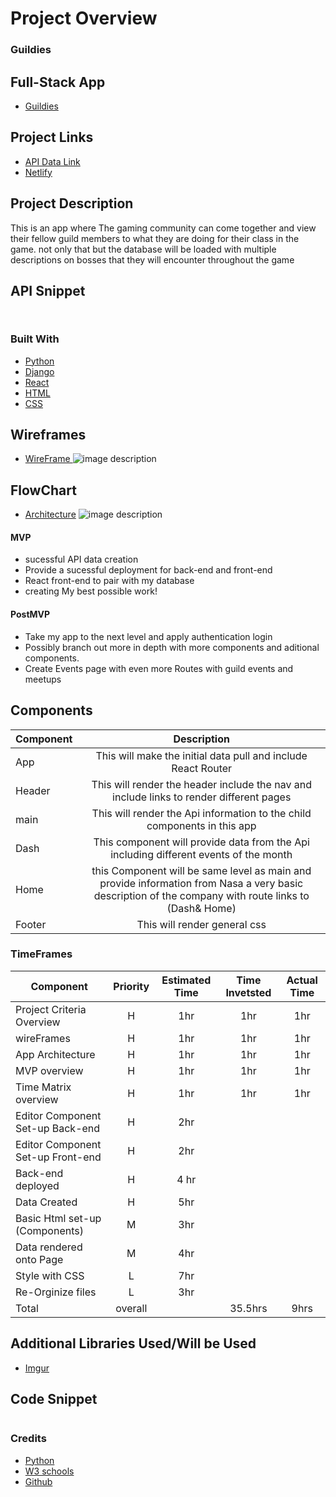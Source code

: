 # Project Overview
### Guildies 
## Full-Stack App
- [Guildies](https://github.com/ScottBeverly/Full-Stack-SE-Capstone)

## Project Links

- [API Data Link](Backend-not-deployed)
- [Netlify](front-end-not-deployed)

## Project Description

This is an app where The gaming community can come together and view their fellow guild members to what they are doing for their class in the game. not only that but the database will be loaded with multiple descriptions on bosses that they will encounter throughout the game 
## API Snippet
```


```

### Built With
- [Python](https://www.python.org/)
- [Django](https://www.djangoproject.com/)
- [React](https://reactjs.org/)
- [HTML](https://www.w3schools.com/html/)
- [CSS](https://www.w3schools.com/css/css_intro.asp)



## Wireframes
- [WireFrame ](https://wireframepro.mockflow.com/view/Mf67811f7bed7c36d6dce5fdc8cd1719d1588953082681)
![image description](full-image-path)

## FlowChart
- [Architecture](https://drive.google.com/file/d/1RXtuJhg-JWalxV4UHbttYgsBgpPcWLLf/view?usp=sharing)
![image description](full-image-path)

#### MVP 
- sucessful API data creation
- Provide a sucessful deployment for back-end and front-end
- React front-end to pair with my database
- creating My best possible work!

#### PostMVP 
- Take my app to the next level and apply authentication login
- Possibly branch out more in depth with more components and aditional components.  
- Create Events page with even more Routes with guild events and meetups 

## Components

| Component | Description | 
| --- | :---: |  
| App | This will make the initial data pull and include React Router| 
| Header | This will render the header include the nav and include links to render different pages |
| main | This will render the Api information to the child components in this app |
| Dash| This component will provide data from the Api including different events of the month |
| Home | this Component will be same level as main and provide information from Nasa a very basic description of the company with route links to (Dash& Home) |
| Footer | This will render general css| 



### TimeFrames

| Component | Priority | Estimated Time | Time Invetsted | Actual Time |
| --- | :---: |  :---: | :---: | :---: |
| Project Criteria Overview | H | 1hr| 1hr | 1hr |
| wireFrames | H | 1hr | 1hr | 1hr |
| App Architecture | H | 1hr | 1hr | 1hr |
| MVP overview | H | 1hr | 1hr | 1hr |
| Time Matrix overview | H | 1hr | 1hr | 1hr |
| Editor Component Set-up Back-end | H | 2hr |  |  |
| Editor Component Set-up Front-end | H | 2hr |  |  |
| Back-end deployed | H | 4 hr |  |  |
| Data Created | H | 5hr |  |  |
| Basic Html set-up (Components) | M | 3hr |  |  |
| Data rendered onto Page | M | 4hr |  |  |
| Style with CSS | L | 7hr |  |  |
| Re-Orginize files | L | 3hr |  |  |
| Total | overall | | 35.5hrs | 9hrs |

## Additional Libraries Used/Will be Used
 - [Imgur](https://imgur.com/)

## Code Snippet
 
```

```



### Credits

- [Python](https://www.python.org/)
- [W3 schools](https://www.w3schools.com/)
- [Github](https://github.com/)



